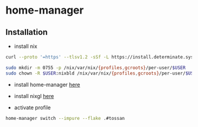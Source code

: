 # home-manager

## Installation

- install nix

```bash
curl --proto '=https' --tlsv1.2 -sSf -L https://install.determinate.systems/nix | sudo sh -s -- install
```

```bash
sudo mkdir -m 0755 -p /nix/var/nix/{profiles,gcroots}/per-user/$USER
sudo chown -R $USER:nixbld /nix/var/nix/{profiles,gcroots}/per-user/$USER
```

- install home-manager [here](https://nix-community.github.io/home-manager/index.xhtml#ch-installation)

- install nixgl [here](https://github.com/nix-community/nixGL)

- activate profile

```bash
home-manager switch --impure --flake .#tossan
```
